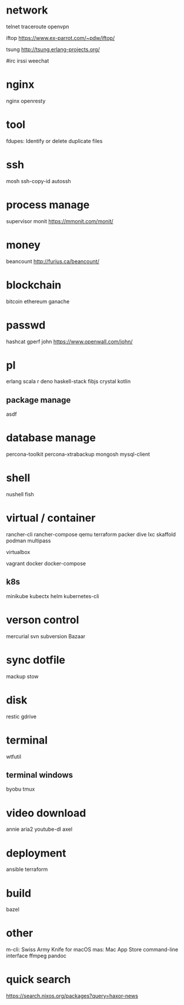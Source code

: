# network

telnet
traceroute
openvpn

iftop
https://www.ex-parrot.com/~pdw/iftop/

tsung
http://tsung.erlang-projects.org/

#irc
irssi
weechat

# nginx
nginx
openresty


# tool
fdupes: Identify or delete duplicate files


# ssh
mosh
ssh-copy-id
autossh



# process manage
supervisor
monit
https://mmonit.com/monit/



# money
beancount
http://furius.ca/beancount/


# blockchain
bitcoin
ethereum
ganache


# passwd
hashcat
gperf
john
https://www.openwall.com/john/


# pl
erlang
scala
r
deno
haskell-stack
fibjs
crystal
kotlin
## package manage
asdf


# database manage
percona-toolkit
percona-xtrabackup
mongosh
mysql-client

# shell
nushell
fish


# virtual / container
rancher-cli
rancher-compose
qemu
terraform
packer
dive
lxc
skaffold
podman
multipass


virtualbox

vagrant
docker
docker-compose

## k8s
minikube
kubectx
helm
kubernetes-cli



# verson control
mercurial
svn
subversion
Bazaar


# sync dotfile
mackup
stow

# disk
restic
gdrive



# terminal
wtfutil

## terminal windows
byobu
tmux


# video download
annie
aria2
youtube-dl
axel


# deployment
ansible
terraform


# build
bazel

# other
m-cli: Swiss Army Knife for macOS
mas: Mac App Store command-line interface
ffmpeg
pandoc




# quick search
https://search.nixos.org/packages?query=haxor-news
